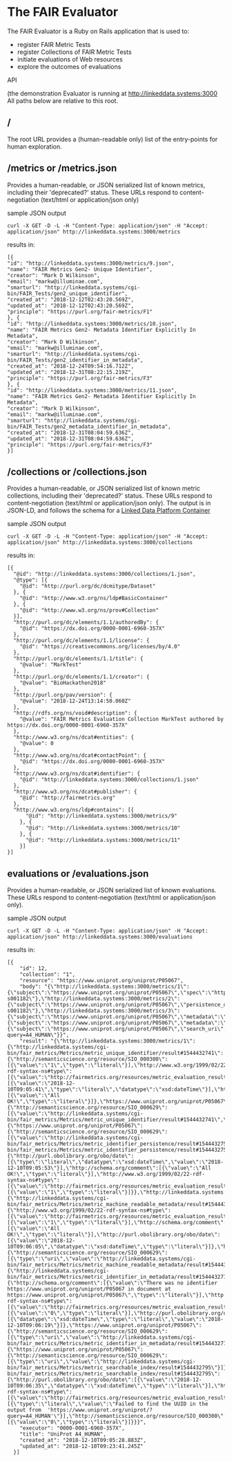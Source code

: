 # The FAIR Evaluator

The FAIR Evaluator is a Ruby on Rails application that is used to:
* register FAIR Metric Tests
* register Collections of FAIR Metric Tests
* initiate evaluations of Web resources
* explore the outcomes of evaluations

API

(the demonstration Evaluator is running at http://linkeddata.systems:3000  All paths below are relative to this root.

## /

The root URL provides a (human-readable only) list of the entry-points for human exploration.

## /metrics  or /metrics.json

Provides a human-readable, or JSON serialized list of known metrics, including their 'deprecated?' status.  These URLs respond to content-negotiation (text/html or application/json only)

sample JSON output

    curl -X GET -D -L -H "Content-Type: application/json" -H "Accept: application/json" http://linkeddata.systems:3000/metrics

results in:

    [{
    "id": "http://linkeddata.systems:3000/metrics/9.json",
    "name": "FAIR Metrics Gen2- Unique Identifier",
    "creator": "Mark D Wilkinson",
    "email": "markw@illuminae.com",
    "smarturl": "http://linkeddata.systems/cgi-bin/FAIR_Tests/gen2_unique_identifier",
    "created_at": "2018-12-12T02:43:20.569Z",
    "updated_at": "2018-12-12T02:43:20.569Z",
    "principle": "https://purl.org/fair-metrics/F1"
    }, {
    "id": "http://linkeddata.systems:3000/metrics/10.json",
    "name": "FAIR Metrics Gen2- Metadata Identifier Explicitly In Metadata",
    "creator": "Mark D Wilkinson",
    "email": "markw@illuminae.com",
    "smarturl": "http://linkeddata.systems/cgi-bin/FAIR_Tests/gen2_identifier_in_metadata",
    "created_at": "2018-12-24T09:54:16.712Z",
    "updated_at": "2018-12-31T08:22:15.219Z",
    "principle": "https://purl.org/fair-metrics/F3"
    }, {
    "id": "http://linkeddata.systems:3000/metrics/11.json",
    "name": "FAIR Metrics Gen2- Metadata Identifier Explicitly In Metadata",
    "creator": "Mark D Wilkinson",
    "email": "markw@illuminae.com",
    "smarturl": "http://linkeddata.systems/cgi-bin/FAIR_Tests/gen2_metadata_identifier_in_metadata",
    "created_at": "2018-12-31T08:04:59.636Z",
    "updated_at": "2018-12-31T08:04:59.636Z",
    "principle": "https://purl.org/fair-metrics/F3"
    }]


## /collections  or /collections.json

Provides a human-readable, or JSON serialized list of known metric collections, including their 'deprecated?' status.  These URLs respond to content-negotiation (text/html or application/json only).  The output is in JSON-LD, and follows the schema for a [Linked Data Platform Container](https://www.w3.org/2012/ldp/wiki/Containers)

sample JSON output

    curl -X GET -D -L -H "Content-Type: application/json" -H "Accept: application/json" http://linkeddata.systems:3000/collections

results in:

    [{
      "@id": "http://linkeddata.systems:3000/collections/1.json",
      "@type": [{
        "@id": "http://purl.org/dc/dcmitype/Dataset"
      }, {
        "@id": "http://www.w3.org/ns/ldp#BasicContainer"
      }, {
        "@id": "http://www.w3.org/ns/prov#Collection"
      }],
      "http://purl.org/dc/elements/1.1/authoredBy": {
        "@id": "https://dx.doi.org/0000-0001-6960-357X"
      },
      "http://purl.org/dc/elements/1.1/license": {
        "@id": "https://creativecommons.org/licenses/by/4.0"
      },
      "http://purl.org/dc/elements/1.1/title": {
        "@value": "MarkTest"
      },
      "http://purl.org/dc/elements/1.1/creator": {
        "@value": "BioHackathon2018"
      },
      "http://purl.org/pav/version": {
        "@value": "2018-12-24T13:14:50.060Z"
      },
      "http://rdfs.org/ns/void#description": {
        "@value": "FAIR Metrics Evaluation Collection MarkTest authored by https://dx.doi.org/0000-0001-6960-357X"
      },
      "http://www.w3.org/ns/dcat#entities": {
        "@value": 0
      },
      "http://www.w3.org/ns/dcat#contactPoint": {
        "@id": "https://dx.doi.org/0000-0001-6960-357X"
      },
      "http://www.w3.org/ns/dcat#identifier": {
        "@id": "http://linkeddata.systems:3000/collections/1.json"
      },
      "http://www.w3.org/ns/dcat#publisher": {
        "@id": "http://fairmetrics.org"
      },
      "http://www.w3.org/ns/ldp#contains": [{
          "@id": "http://linkeddata.systems:3000/metrics/9"
        }, {
          "@id": "http://linkeddata.systems:3000/metrics/10"
        }, {
          "@id": "http://linkeddata.systems:3000/metrics/11"
        }]
    }]


## evaluations  or  /evaluations.json

Provides a human-readable, or JSON serialized list of known evaluations.  These URLs respond to content-negotiation (text/html or application/json only).

sample JSON output

    curl -X GET -D -L -H "Content-Type: application/json" -H "Accept: application/json" http://linkeddata.systems:3000/evaluations

results in:

    [{
        "id": 12,
        "collection": "1",
        "resource": "https://www.uniprot.org/uniprot/P05067",
        "body": "{\"http://linkeddata.systems:3000/metrics/1\":{\"subject\":\"https://www.uniprot.org/uniprot/P05067\",\"spec\":\"https://fairsharing.org/bsg-s001182\"},\"http://linkeddata.systems:3000/metrics/2\":{\"subject\":\"https://www.uniprot.org/uniprot/P05067\",\"persistence_doc\":\"https://fairsharing.org/bsg-s001182\"},\"http://linkeddata.systems:3000/metrics/3\":{\"subject\":\"https://www.uniprot.org/uniprot/P05067\",\"metadata\":\"https://www.uniprot.org/uniprot/P05067\",\"format\":\"https://fairsharing.org/FAIRsharing.p77ph9\"},\"http://linkeddata.systems:3000/metrics/4\":{\"subject\":\"https://www.uniprot.org/uniprot/P05067\",\"metadata\":\"https://www.uniprot.org/uniprot/P05067\",\"identifier\":\"https://www.uniprot.org/uniprot/P05067\"},\"http://linkeddata.systems:3000/metrics/5\":{\"subject\":\"https://www.uniprot.org/uniprot/P05067\",\"search_uri\":\"https://www.uniprot.org/uniprot/?query=A4_HUMAN\"}}",
        "result": "{\"http://linkeddata.systems:3000/metrics/1\":{\"http://linkeddata.systems/cgi-bin/fair_metrics/Metrics/metric_unique_identifier/result#1544432741\":{\"http://semanticscience.org/resource/SIO_000300\":[{\"value\":\"1\",\"type\":\"literal\"}],\"http://www.w3.org/1999/02/22-rdf-syntax-ns#type\":[{\"value\":\"http://fairmetrics.org/resources/metric_evaluation_result\",\"type\":\"uri\"}],\"http://purl.obolibrary.org/obo/date\":[{\"value\":\"2018-12-10T09:05:41\",\"type\":\"literal\",\"datatype\":\"xsd:dateTime\"}],\"http://schema.org/comment\":[{\"value\":\"All OK!\",\"type\":\"literal\"}]},\"https://www.uniprot.org/uniprot/P05067\":{\"http://semanticscience.org/resource/SIO_000629\":[{\"value\":\"http://linkeddata.systems/cgi-bin/fair_metrics/Metrics/metric_unique_identifier/result#1544432741\",\"type\":\"uri\"}]}},\"http://linkeddata.systems:3000/metrics/2\":{\"https://www.uniprot.org/uniprot/P05067\":{\"http://semanticscience.org/resource/SIO_000629\":[{\"value\":\"http://linkeddata.systems/cgi-bin/fair_metrics/Metrics/metric_identifier_persistence/result#1544432753\",\"type\":\"uri\"}]},\"http://linkeddata.systems/cgi-bin/fair_metrics/Metrics/metric_identifier_persistence/result#1544432753\":{\"http://purl.obolibrary.org/obo/date\":[{\"type\":\"literal\",\"datatype\":\"xsd:dateTime\",\"value\":\"2018-12-10T09:05:53\"}],\"http://schema.org/comment\":[{\"value\":\"All OK!\",\"type\":\"literal\"}],\"http://www.w3.org/1999/02/22-rdf-syntax-ns#type\":[{\"value\":\"http://fairmetrics.org/resources/metric_evaluation_result\",\"type\":\"uri\"}],\"http://semanticscience.org/resource/SIO_000300\":[{\"value\":\"1\",\"type\":\"literal\"}]}},\"http://linkeddata.systems:3000/metrics/3\":{\"http://linkeddata.systems/cgi-bin/fair_metrics/Metrics/metric_machine_readable_metadata/result#1544432765\":{\"http://www.w3.org/1999/02/22-rdf-syntax-ns#type\":[{\"value\":\"http://fairmetrics.org/resources/metric_evaluation_result\",\"type\":\"uri\"}],\"http://semanticscience.org/resource/SIO_000300\":[{\"value\":\"1\",\"type\":\"literal\"}],\"http://schema.org/comment\":[{\"value\":\"All OK!\",\"type\":\"literal\"}],\"http://purl.obolibrary.org/obo/date\":[{\"value\":\"2018-12-10T09:06:05\",\"datatype\":\"xsd:dateTime\",\"type\":\"literal\"}]},\"https://www.uniprot.org/uniprot/P05067\":{\"http://semanticscience.org/resource/SIO_000629\":[{\"type\":\"uri\",\"value\":\"http://linkeddata.systems/cgi-bin/fair_metrics/Metrics/metric_machine_readable_metadata/result#1544432765\"}]}},\"http://linkeddata.systems:3000/metrics/4\":{\"http://linkeddata.systems/cgi-bin/fair_metrics/Metrics/metric_identifier_in_metadata/result#1544432779\":{\"http://schema.org/comment\":[{\"value\":\"There was no identifier https://www.uniprot.org/uniprot/P05067 in document at https://www.uniprot.org/uniprot/P05067\",\"type\":\"literal\"}],\"http://www.w3.org/1999/02/22-rdf-syntax-ns#type\":[{\"value\":\"http://fairmetrics.org/resources/metric_evaluation_result\",\"type\":\"uri\"}],\"http://semanticscience.org/resource/SIO_000300\":[{\"value\":\"0\",\"type\":\"literal\"}],\"http://purl.obolibrary.org/obo/date\":[{\"datatype\":\"xsd:dateTime\",\"type\":\"literal\",\"value\":\"2018-12-10T09:06:19\"}]},\"https://www.uniprot.org/uniprot/P05067\":{\"http://semanticscience.org/resource/SIO_000629\":[{\"type\":\"uri\",\"value\":\"http://linkeddata.systems/cgi-bin/fair_metrics/Metrics/metric_identifier_in_metadata/result#1544432779\"}]}},\"http://linkeddata.systems:3000/metrics/5\":{\"https://www.uniprot.org/uniprot/P05067\":{\"http://semanticscience.org/resource/SIO_000629\":[{\"type\":\"uri\",\"value\":\"http://linkeddata.systems/cgi-bin/fair_metrics/Metrics/metric_searchable_index/result#1544432795\"}]},\"http://linkeddata.systems/cgi-bin/fair_metrics/Metrics/metric_searchable_index/result#1544432795\":{\"http://purl.obolibrary.org/obo/date\":[{\"value\":\"2018-12-10T09:06:35\",\"datatype\":\"xsd:dateTime\",\"type\":\"literal\"}],\"http://www.w3.org/1999/02/22-rdf-syntax-ns#type\":[{\"value\":\"http://fairmetrics.org/resources/metric_evaluation_result\",\"type\":\"uri\"}],\"http://schema.org/comment\":[{\"type\":\"literal\",\"value\":\"Failed to find the UUID in the output from  'https://www.uniprot.org/uniprot/?query=A4_HUMAN'\"}],\"http://semanticscience.org/resource/SIO_000300\":[{\"value\":\"0\",\"type\":\"literal\"}]}}}",
        "executor": "0000-0001-6960-357X",
        "title": "UniProt A4_HUMAN",
        "created_at": "2018-12-10T09:05:28.883Z",
        "updated_at": "2018-12-10T09:23:41.245Z"
      }]
